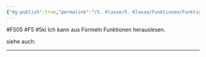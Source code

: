 ```yaml
---
{"dg-publish":true,"permalink":"/5. Klasse/5. Klasse/Funktionen/Funktionen aus Formeln/"}
---
```


#F505 #F5 #5kl
Ich kann aus Formeln Funktionen herauslesen.

siehe auch:
___
